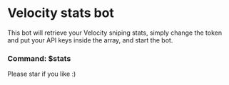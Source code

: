 # Velocity stats bot

This bot will retrieve your Velocity sniping stats, simply change the token and put your API keys inside the array, and start the bot.

### Command: $stats

Please star if you like :)
